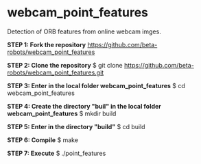 # webcam_point_features
Detection of ORB features from online webcam imges.

**STEP 1: Fork the repository**
https://github.com/beta-robots/webcam_point_features

**STEP 2: Clone the repository**
$ git clone https://github.com/beta-robots/webcam_point_features.git

**STEP 3: Enter in the local folder webcam_point_features**
$ cd webcam_point_features

**STEP 4: Create the directory "buil" in the local folder webcam_point_features**
$ mkdir build 

**STEP 5: Enter in the directory "build"**
$ cd build

**STEP 6: Compile**
$ make

**STEP 7: Execute**
$ ./point_features
